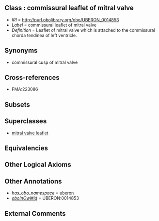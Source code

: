
## Class : commissural leaflet of mitral valve

 * *IRI* = http://purl.obolibrary.org/obo/UBERON_0014853
 * *Label* = commissural leaflet of mitral valve
 * *Definition* = Leaflet of mitral valve which is attached to the commissural chorda tendinea of left ventricle.

## Synonyms

 * commissural cusp of mitral valve

## Cross-references

 * FMA:223086

## Subsets


## Superclasses

 * [mitral valve leaflet](../../UBERON/51/UBERON_0007151.md)

## Equivalencies


## Other Logical Axioms


## Other Annotations

 * *[has_obo_namespace](../../ce/oboInOwl#hasOBONamespace.md)* = uberon
 * *[oboInOwl#id](../../id/oboInOwl#id.md)* = UBERON:0014853

## External Comments

